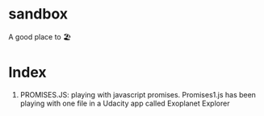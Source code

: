 # sandbox
A good place to 🏖️

# Index
1. PROMISES.JS: playing with javascript promises. Promises1.js has been playing with one file in a Udacity app called Exoplanet Explorer
